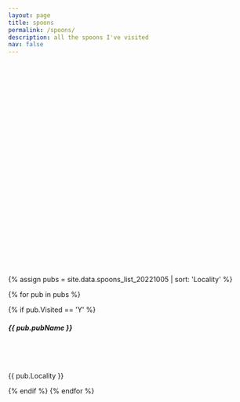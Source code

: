```yaml
---
layout: page
title: spoons
permalink: /spoons/
description: all the spoons I've visited
nav: false
---
```


<link rel="stylesheet" href="https://unpkg.com/leaflet@1.9.3/dist/leaflet.css" integrity="sha256-kLaT2GOSpHechhsozzB+flnD+zUyjE2LlfWPgU04xyI=" crossorigin="" />
<script src="https://unpkg.com/leaflet@1.9.3/dist/leaflet.js" integrity="sha256-WBkoXOwTeyKclOHuWtc+i2uENFpDZ9YPdf5Hf+D7ewM=" crossorigin=""></script>


<div id="map" class="mb-5" style="height: 30em; border-radius: 5px;"></div>


{% assign pubs = site.data.spoons_list_20221005 | sort: 'Locality' %}
<div class="card-columns">
{% for pub in pubs %}

{% if pub.Visited == 'Y' %}
        <div class="card shadow-none border-black mb-3 text-center card-block d-flex">
            <div class="card-body align-items-center d-flex justify-content-center" style="height: 6em;">
                <h5 class="card-title">{{ pub.pubName }}</h5>
            </div>
            <div class="card-footer">
                <p class="card-text">{{ pub.Locality }}</p>
            </div>
        </div>
{% endif %}
{% endfor %}
</div>

<style>

.leaflet-marker-icon {
    border-radius: 5px;
}

</style>

<script>

    var spoonsIcon = L.icon({
        iconUrl: '/assets/img/spoons-icon.png',
        iconSize: [24, 24],
    });


    var pubPoints = {{ site.data.spoons_list_20221005 | jsonify }};
    // console.log(pubPoints);
    var map = L.map('map').setView([53.19059056109805, -1.864886360220277], 8);
    L.tileLayer('https://{s}.basemaps.cartocdn.com/light_all/{z}/{x}/{y}{r}.png', {
        maxZoom: 19,
        attribution: '&copy; <a href="http://www.openstreetmap.org/copyright">OpenStreetMap</a>'
    }).addTo(map);


    for (i in pubPoints) {
        let pub = pubPoints[i];
        if (pub.Visited == "Y") {
            let marker = L.marker([pub.Latitude,pub.Longitude,], {icon: spoonsIcon}).addTo(map);
            marker.bindPopup(pub.pubName);
        }
    }
    console.log(markers);

</script>